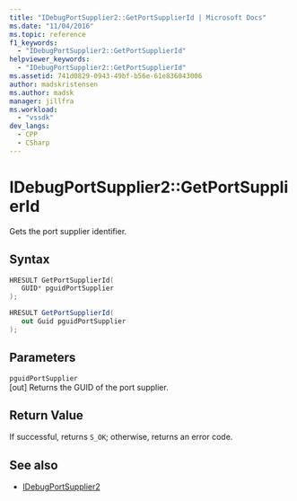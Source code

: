 ```yaml
---
title: "IDebugPortSupplier2::GetPortSupplierId | Microsoft Docs"
ms.date: "11/04/2016"
ms.topic: reference
f1_keywords:
  - "IDebugPortSupplier2::GetPortSupplierId"
helpviewer_keywords:
  - "IDebugPortSupplier2::GetPortSupplierId"
ms.assetid: 741d0829-0943-49bf-b56e-61e836043006
author: madskristensen
ms.author: madsk
manager: jillfra
ms.workload:
  - "vssdk"
dev_langs:
  - CPP
  - CSharp
---
```

# IDebugPortSupplier2::GetPortSupplierId
Gets the port supplier identifier.

## Syntax

```cpp
HRESULT GetPortSupplierId( 
   GUID* pguidPortSupplier
);
```

```csharp
HRESULT GetPortSupplierId( 
   out Guid pguidPortSupplier
);
```

## Parameters
`pguidPortSupplier`\
[out] Returns the GUID of the port supplier.

## Return Value
 If successful, returns `S_OK`; otherwise, returns an error code.

## See also
- [IDebugPortSupplier2](../../../extensibility/debugger/reference/idebugportsupplier2.md)